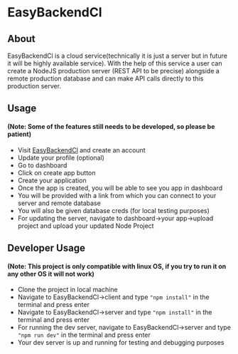 # EasyBackendCl

## About
EasyBackendCl is a cloud service(technically it is just a server but in future it will be highly available service). With the help of this service a user can create a NodeJS production server (REST API to be precise) alongside a remote production database and can make API calls directly to this production server.

## Usage 
#### (Note: Some of the features still needs to be developed, so please be patient)

- Visit [EasyBackendCl](http://easybackendcl.ga) and create an account 
- Update your profile (optional)
- Go to dashboard
- Click on create app button
- Create your application
- Once the app is created, you will be able to see you app in dashboard
- You will be provided with a link from which you can connect to your server and remote database 
- You will also be given database creds (for local testing purposes)
- For updating the server, navigate to dashboard->your app->upload project and upload your updated Node Project

## Developer Usage 
#### (Note: This project is only compatible with linux OS, if you try to run it on any other OS it will not work)

- Clone the project in local machine
- Navigate to EasyBackendCl->client and type `"npm install"` in the terminal and press enter
- Navigate to EasyBackendCl->server and type `"npm install"` in the terminal and press enter
- For running the dev server, navigate to EasyBackendCl->server and type `"npm run dev"` in the terminal and press enter
- Your dev server is up and running for testing and debugging purposes



